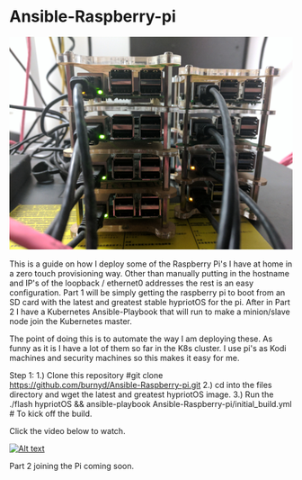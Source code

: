 # Ansible-Raspberry-pi
![Alt text](Pis.jpg?raw=true "Pi")

This is a guide on how I deploy some of the Raspberry Pi's I have at home in a zero touch provisioning way.  Other than manually putting in the hostname and IP's of the loopback / ethernet0 addresses the rest is an easy configuration.  Part 1 will be simply getting the raspberry pi to boot from an SD card with the latest and greatest stable hypriotOS for the pi.  After in Part 2 I have a Kubernetes Ansible-Playbook that will run to make a minion/slave node join the Kubernetes master.

The point of doing this is to automate the way I am deploying these.  As funny as it is I have a lot of them so far in the K8s cluster.  I use pi's as Kodi machines and security machines so this makes it easy for me.  


Step 1:
1.) Clone this repository #git clone https://github.com/burnyd/Ansible-Raspberry-pi.git 
2.) cd into the files directory and wget the latest and greatest hypriotOS image.
3.) Run the ./flash hypriotOS && ansible-playbook Ansible-Raspberry-pi/initial_build.yml # To kick off the build.

Click the video below to watch. 

[![Alt text](https://img.youtube.com/vi/8FNafYDGeOo/0.jpg)](https://www.youtube.com/watch?v=8FNafYDGeOo)

Part 2 joining the Pi coming soon. 
